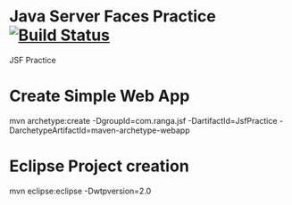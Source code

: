 # Java Server Faces Practice [![Build Status](https://travis-ci.org/bhupal4all/jsf-practice.svg?branch=master)](https://travis-ci.org/bhupal4all/jsf-practice)
JSF Practice

# Create Simple Web App
mvn archetype:create -DgroupId=com.ranga.jsf -DartifactId=JsfPractice -DarchetypeArtifactId=maven-archetype-webapp

# Eclipse Project creation
mvn eclipse:eclipse -Dwtpversion=2.0
